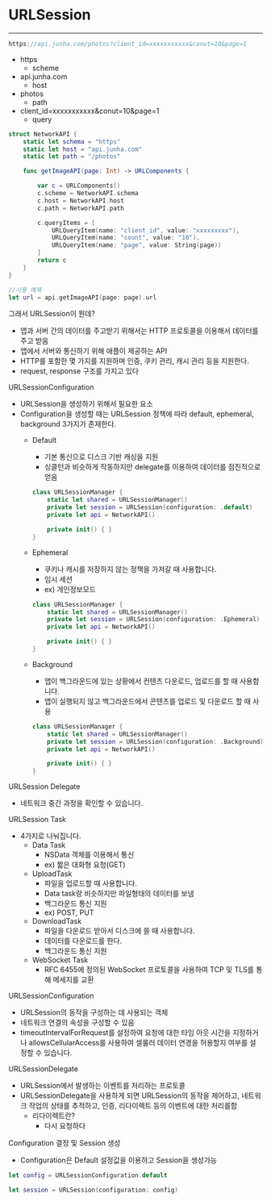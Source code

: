 # URLSession

---

```swift
https://api.junha.com/photos?client_id=xxxxxxxxxxx&conut=10&page=1
```

- https
    - scheme
- api.junha.com
    - host
- photos
    - path
- client_id=xxxxxxxxxxx&conut=10&page=1
    - query

```swift
struct NetworkAPI {
    static let schema = "https"
    static let host = "api.junha.com"
    static let path = "/photos"

    func getImageAPI(page: Int) -> URLComponents {

        var c = URLComponents()
        c.scheme = NetworkAPI.schema
        c.host = NetworkAPI.host
        c.path = NetworkAPI.path

        c.queryItems = [
            URLQueryItem(name: "client_id", value: "xxxxxxxxx"),
            URLQueryItem(name: "count", value: "10"),
            URLQueryItem(name: "page", value: String(page))
        ]
        return c
    }
}

//사용 예제
let url = api.getImageAPI(page: page).url
```

그래서 URLSession이 뭔데?

- 앱과 서버 간의 데이터를 주고받기 위해서는 HTTP 프로토콜을 이용해서 데이터를 주고 받음
- 앱에서 서버와 통신하기 위해 애플이 제공하는 API
- HTTP를 포함한 몇 가지를 지원하며 인증, 쿠키 관리, 캐시 관리 등을 지원한다.
- request, response 구조를 가지고 있다

URLSessionConfiguration

- URLSession을 생성하기 위해서 필요한 요소
- Configuration을 생성할 때는 URLSession 정책에 따라 default, ephemeral, background 3가지가 존재한다.
    - Default
        - 기본 통신으로 디스크 기반 캐싱을 지원
        - 싱클턴과 비슷하게 작동하지만 delegate를 이용하여 데이터를 점진적으로 얻음
        
        ```swift
        class URLSessionManager {
            static let shared = URLSessionManager()
            private let session = URLSession(configuration: .default)
            private let api = NetworkAPI()
        
            private init() { }
        }
        ```
        
    - Ephemeral
        - 쿠키나 캐시를 저장하지 않는 정책을 가져갈 때 사용합니다.
        - 임시 세션
        - ex) 개인정보모드
        
        ```swift
        class URLSessionManager {
            static let shared = URLSessionManager()
            private let session = URLSession(configuration: .Ephemeral)
            private let api = NetworkAPI()
        
            private init() { }
        }
        ```
        
    - Background
        - 앱이 백그라운드에 있는 상황에서 컨텐츠 다운로드, 업로드를 할 때 사용합니다.
        - 앱이 실행되지 않고 백그라운드에서 콘텐츠를 업로드 및 다운로드 할 때 사용
        
        ```swift
        class URLSessionManager {
            static let shared = URLSessionManager()
            private let session = URLSession(configuration: .Background)
            private let api = NetworkAPI()
        
            private init() { }
        }
        ```
        

URLSession Delegate

- 네트워크 중간 과정을 확인할 수 있습니다.

URLSession Task

- 4가지로 나눠집니다.
    - Data Task
        - NSData 객체를 이용해서 통신
        - ex) 짧은 대화형 요청(GET)
    - UploadTask
        - 파일을 업로드할 때 사용합니다.
        - Data task랑 비슷하지만 파일형태의 데이터를 보냄
        - 백그라운드 통신 지원
        - ex) POST, PUT
    - DownloadTask
        - 파일을 다운로드 받아서 디스크에 쓸 때 사용합니다.
        - 데이터를 다운로드를 한다.
        - 백그라운드 통신 지원
    - WebSocket Task
        - RFC 6455에 정의된 WebSocket 프로토콜을 사용하여 TCP 및 TLS를 통해 메세지를 교환

URLSessionConfiguration

- URLSession의 동작을 구성하는 데 사용되는 객체
- 네트워크 연결의 속성을 구성할 수 있음
- timeoutIntervalForRequest를 설정하여 요청에 대한 타임 아웃 시간을 지정하거나 allowsCellularAccess를 사용하여 셀룰러 데이터 연경을 허용할지 여부를 설정할 수 있습니다.

URLSessionDelegate

- URLSession에서 발생하는 이벤트를 처리하는 프로토콜
- URLSessionDelegate을 사용하게 되면 URLSession의 동작을 제어하고, 네트워크 작업의 상태를 추적하고, 인증, 리다이렉트 등의 이벤트에 대한 처리를함
    - 리다이렉트란?
        - 다시 요청하다

Configuration 결정 및 Session 생성

- Configuration은 Default 설정값을 이용하고 Session을 생성가능

```swift
let config = URLSessionConfiguration.default

let session = URLSession(configuration: config)
```
